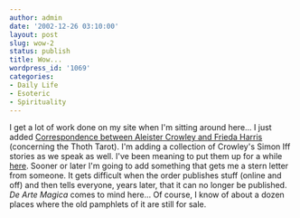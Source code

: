 ```yaml
---
author: admin
date: '2002-12-26 03:10:00'
layout: post
slug: wow-2
status: publish
title: Wow...
wordpress_id: '1069'
categories:
- Daily Life
- Esoteric
- Spirituality
---
```


I get a lot of work done on my site when I'm sitting around here... I
just added [Correspondence between Aleister Crowley and Frieda
Harris](http://www.hermetic.com/crowley/crowley-harris.html) (concerning
the Thoth Tarot). I'm adding a collection of Crowley's Simon Iff stories
as we speak as well. I've been meaning to put them up for a while
[here](http://www.hermetic.com/crowley/simon_iff/). Sooner or later I'm
going to add something that gets me a stern letter from someone. It gets
difficult when the order publishes stuff (online and off) and then tells
everyone, years later, that it can no longer be published. *De Arte
Magica* comes to mind here... Of course, I know of about a dozen places
where the old pamphlets of it are still for sale.

